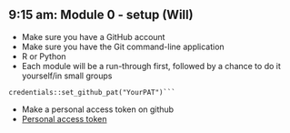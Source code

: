 ## 9:15 am: Module 0 - setup (Will)

- Make sure you have a GitHub account
- Make sure you have the Git command-line application
- R or Python
- Each module will be a run-through first, followed by a chance to do it
  yourself/in small groups

````usethis::use_git_config(user.name = "YourName", user.email = "your@mail.com")
credentials::set_github_pat("YourPAT")```
````

- Make a personal access token on github
- [Personal access token](https://docs.github.com/en/enterprise-server@3.6/authentication/keeping-your-account-and-data-secure/managing-your-personal-access-tokens)
